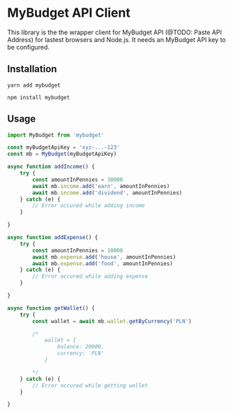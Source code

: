 # MyBudget API Client
This library is the the wrapper client for MyBudget API (@TODO: Paste API Address) for lastest browsers and Node.js. It needs an MyBudget API key to be configured.
## Installation
```
yarn add mybudget
```
```
npm install mybudget
```

## Usage
```javascript
import MyBudget from 'mybudget'

const myBudgetApiKey = 'xyz-...-123'
const mb = MyBudget(myBudgetApiKey)

async function addIncome() {
    try {
        const amountInPennies = 30000
        await mb.income.add('earn', amountInPennies)
        await mb.income.add('dividend', amountInPennies)
    } catch (e) {
        // Error occured while adding income
    }

}

async function addExpense() {
    try {
        const amountInPennies = 10000
        await mb.expense.add('house', amountInPennies)
        await mb.expense.add('food', amountInPennies)
    } catch (e) {
        // Error occured while adding expense
    }

}

async function getWallet() {
    try {
        const wallet = await mb.wallet.getByCurrency('PLN')

        /*
            wallet = {
                balance: 20000,
                currency: 'PLN'
            }

        */
    } catch (e) {
        // Error occured while getting wallet
    }

}

```